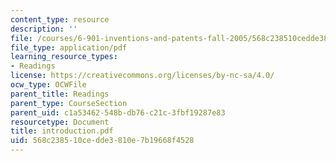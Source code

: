 ```yaml
---
content_type: resource
description: ''
file: /courses/6-901-inventions-and-patents-fall-2005/568c238510cedde3810e7b19668f4528_introduction.pdf
file_type: application/pdf
learning_resource_types:
- Readings
license: https://creativecommons.org/licenses/by-nc-sa/4.0/
ocw_type: OCWFile
parent_title: Readings
parent_type: CourseSection
parent_uid: c1a53462-548b-db76-c21c-3fbf19287e83
resourcetype: Document
title: introduction.pdf
uid: 568c2385-10ce-dde3-810e-7b19668f4528
---
```

